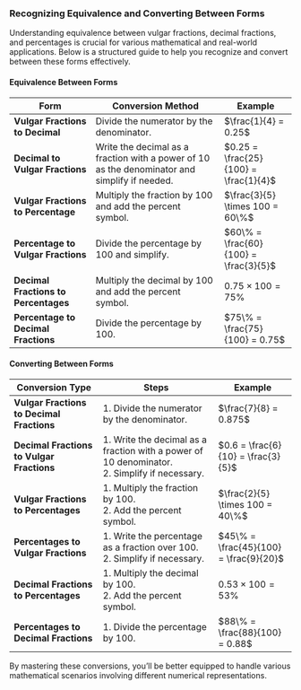 ### Recognizing Equivalence and Converting Between Forms

Understanding equivalence between vulgar fractions, decimal fractions, and percentages is crucial for various mathematical and real-world applications. Below is a structured guide to help you recognize and convert between these forms effectively.

#### Equivalence Between Forms

| **Form**                          | **Conversion Method**                                                                                               | **Example**                              |
|-----------------------------------|--------------------------------------------------------------------------------------------------------------------|------------------------------------------|
| **Vulgar Fractions to Decimal**   | Divide the numerator by the denominator.                                                                           | $\frac{1}{4} = 0.25$                   |
| **Decimal to Vulgar Fractions**   | Write the decimal as a fraction with a power of 10 as the denominator and simplify if needed.                       | $0.25 = \frac{25}{100} = \frac{1}{4}$ |
| **Vulgar Fractions to Percentage**| Multiply the fraction by 100 and add the percent symbol.                                                             | $\frac{3}{5} \times 100 = 60\%$       |
| **Percentage to Vulgar Fractions**| Divide the percentage by 100 and simplify.                                                                          | $60\% = \frac{60}{100} = \frac{3}{5}$ |
| **Decimal Fractions to Percentages**| Multiply the decimal by 100 and add the percent symbol.                                                              | $0.75 \times 100 = 75\%$              |
| **Percentage to Decimal Fractions**| Divide the percentage by 100.                                                                                         | $75\% = \frac{75}{100} = 0.75$       |

#### Converting Between Forms

| **Conversion Type**                       | **Steps**                                                                                        | **Example**                            |
| ----------------------------------------- | ------------------------------------------------------------------------------------------------ | -------------------------------------- |
| **Vulgar Fractions to Decimal Fractions** | 1. Divide the numerator by the denominator.                                                      | $\frac{7}{8} = 0.875$                  |
| **Decimal Fractions to Vulgar Fractions** | 1. Write the decimal as a fraction with a power of 10 denominator. <br>2. Simplify if necessary. | $0.6 = \frac{6}{10} = \frac{3}{5}$     |
| **Vulgar Fractions to Percentages**       | 1. Multiply the fraction by 100. <br>2. Add the percent symbol.                                  | $\frac{2}{5} \times 100 = 40\%$        |
| **Percentages to Vulgar Fractions**       | 1. Write the percentage as a fraction over 100. <br>2. Simplify if necessary.                    | $45\% = \frac{45}{100} = \frac{9}{20}$ |
| **Decimal Fractions to Percentages**      | 1. Multiply the decimal by 100. <br>2. Add the percent symbol.                                   | $0.53 \times 100 = 53\%$               |
| **Percentages to Decimal Fractions**      | 1. Divide the percentage by 100.                                                                 | $88\% = \frac{88}{100} = 0.88$         |

By mastering these conversions, you’ll be better equipped to handle various mathematical scenarios involving different numerical representations.